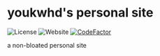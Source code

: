 # youkwhd's personal site

![License](https://img.shields.io/github/license/youkwhd/youkwhd.github.io?logo=github)
![Website](https://img.shields.io/website?down_color=red&down_message=down&up_color=green&up_message=up&url=https%3A%2F%2Fyoukwhd.vercel.app)
[![CodeFactor](https://www.codefactor.io/repository/github/youkwhd/youkwhd.vercel.app/badge)](https://www.codefactor.io/repository/github/youkwhd/youkwhd.vercel.app)

a non-bloated personal site


